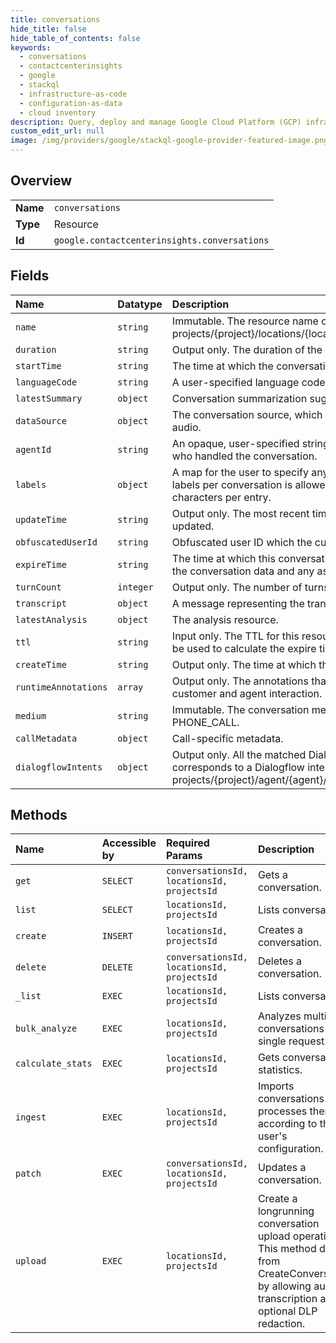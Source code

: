 ```yaml
---
title: conversations
hide_title: false
hide_table_of_contents: false
keywords:
  - conversations
  - contactcenterinsights
  - google    
  - stackql
  - infrastructure-as-code
  - configuration-as-data
  - cloud inventory
description: Query, deploy and manage Google Cloud Platform (GCP) infrastructure and resources using SQL
custom_edit_url: null
image: /img/providers/google/stackql-google-provider-featured-image.png
---
```

  
    

## Overview
<table><tbody>
<tr><td><b>Name</b></td><td><code>conversations</code></td></tr>
<tr><td><b>Type</b></td><td>Resource</td></tr>
<tr><td><b>Id</b></td><td><code>google.contactcenterinsights.conversations</code></td></tr>
</tbody></table>

## Fields
| Name | Datatype | Description |
|:-----|:---------|:------------|
| `name` | `string` | Immutable. The resource name of the conversation. Format: projects/&#123;project&#125;/locations/&#123;location&#125;/conversations/&#123;conversation&#125; |
| `duration` | `string` | Output only. The duration of the conversation. |
| `startTime` | `string` | The time at which the conversation started. |
| `languageCode` | `string` | A user-specified language code for the conversation. |
| `latestSummary` | `object` | Conversation summarization suggestion data. |
| `dataSource` | `object` | The conversation source, which is a combination of transcript and audio. |
| `agentId` | `string` | An opaque, user-specified string representing the human agent who handled the conversation. |
| `labels` | `object` | A map for the user to specify any custom fields. A maximum of 20 labels per conversation is allowed, with a maximum of 256 characters per entry. |
| `updateTime` | `string` | Output only. The most recent time at which the conversation was updated. |
| `obfuscatedUserId` | `string` | Obfuscated user ID which the customer sent to us. |
| `expireTime` | `string` | The time at which this conversation should expire. After this time, the conversation data and any associated analyses will be deleted. |
| `turnCount` | `integer` | Output only. The number of turns in the conversation. |
| `transcript` | `object` | A message representing the transcript of a conversation. |
| `latestAnalysis` | `object` | The analysis resource. |
| `ttl` | `string` | Input only. The TTL for this resource. If specified, then this TTL will be used to calculate the expire time. |
| `createTime` | `string` | Output only. The time at which the conversation was created. |
| `runtimeAnnotations` | `array` | Output only. The annotations that were generated during the customer and agent interaction. |
| `medium` | `string` | Immutable. The conversation medium, if unspecified will default to PHONE_CALL. |
| `callMetadata` | `object` | Call-specific metadata. |
| `dialogflowIntents` | `object` | Output only. All the matched Dialogflow intents in the call. The key corresponds to a Dialogflow intent, format: projects/&#123;project&#125;/agent/&#123;agent&#125;/intents/&#123;intent&#125; |
## Methods
| Name | Accessible by | Required Params | Description |
|:-----|:--------------|:----------------|:------------|
| `get` | `SELECT` | `conversationsId, locationsId, projectsId` | Gets a conversation. |
| `list` | `SELECT` | `locationsId, projectsId` | Lists conversations. |
| `create` | `INSERT` | `locationsId, projectsId` | Creates a conversation. |
| `delete` | `DELETE` | `conversationsId, locationsId, projectsId` | Deletes a conversation. |
| `_list` | `EXEC` | `locationsId, projectsId` | Lists conversations. |
| `bulk_analyze` | `EXEC` | `locationsId, projectsId` | Analyzes multiple conversations in a single request. |
| `calculate_stats` | `EXEC` | `locationsId, projectsId` | Gets conversation statistics. |
| `ingest` | `EXEC` | `locationsId, projectsId` | Imports conversations and processes them according to the user's configuration. |
| `patch` | `EXEC` | `conversationsId, locationsId, projectsId` | Updates a conversation. |
| `upload` | `EXEC` | `locationsId, projectsId` | Create a longrunning conversation upload operation. This method differs from CreateConversation by allowing audio transcription and optional DLP redaction. |
